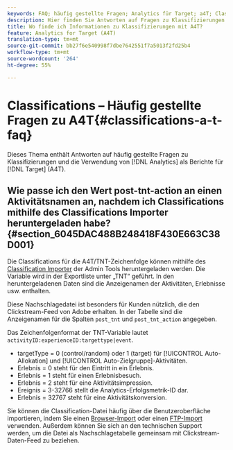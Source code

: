 ```yaml
---
keywords: FAQ; häufig gestellte Fragen; Analytics für Target; a4T; Classifications; Classification; Classifications Importer; Post-TNT-Aktion
description: Hier finden Sie Antworten auf Fragen zu Klassifizierungen und zur Verwendung von Analytics für die Zielgruppe (A4T). Mit A4T können Sie Analytics-Berichte für Aktivitäten der Zielgruppe verwenden.
title: Wo finde ich Informationen zu Klassifizierungen mit A4T?
feature: Analytics for Target (A4T)
translation-type: tm+mt
source-git-commit: bb27f6e540998f7dbe7642551f7a5013f2fd25b4
workflow-type: tm+mt
source-wordcount: '264'
ht-degree: 55%

---
```



# Classifications – Häufig gestellte Fragen zu A4T{#classifications-a-t-faq}

Dieses Thema enthält Antworten auf häufig gestellte Fragen zu Klassifizierungen und die Verwendung von [!DNL Analytics] als Berichte für [!DNL Target] (A4T).

## Wie passe ich den Wert post-tnt-action an einen Aktivitätsnamen an, nachdem ich Classifications mithilfe des Classifications Importer heruntergeladen habe? {#section_6045DAC488B248418F430E663C38D001}

Die Classifications für die A4T/TNT-Zeichenfolge können mithilfe des [Classification Importer](https://experienceleague.adobe.com/docs/analytics/components/classifications/classifications-importer/c-working-with-saint.html) der Admin Tools heruntergeladen werden. Die Variable wird in der Exportliste unter „TNT“ geführt. In den heruntergeladenen Daten sind die Anzeigenamen der Aktivitäten, Erlebnisse usw. enthalten.

Diese Nachschlagedatei ist besonders für Kunden nützlich, die den Clickstream-Feed von Adobe erhalten. In der Tabelle sind die Anzeigenamen für die Spalten `post_tnt` und `post_tnt_action` angegeben.

Das Zeichenfolgenformat der TNT-Variable lautet `activityID:experienceID:targettype|event`.

* targetType = 0 (control/random) oder 1 (target) für [!UICONTROL Auto-Allokation] und [!UICONTROL Auto-Zielgruppe]-Aktivitäten.
* Erlebnis = 0 steht für den Eintritt in ein Erlebnis.
* Erlebnis = 1 steht für einen Erlebnisbesuch.
* Erlebnis = 2 steht für eine Aktivitätsimpression.
* Ereignis = 3-32766 stellt die Analytics-Erfolgsmetrik-ID dar.
* Erlebnis = 32767 steht für eine Aktivitätskonversion.

Sie können die Classification-Datei häufig über die Benutzeroberfläche importieren, indem Sie einen [Browser-Import](https://docs.adobe.com/help/en/analytics/components/classifications/classifications-importer/browser-import.html) oder einen [FTP-Import](https://docs.adobe.com/help/en/analytics/components/classifications/classifications-importer/import-file.html) verwenden. Außerdem können Sie sich an den technischen Support werden, um die Datei als Nachschlagetabelle gemeinsam mit Clickstream-Daten-Feed zu beziehen.
